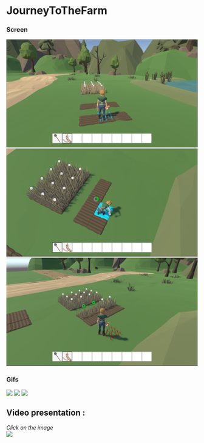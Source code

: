 # JourneyToTheFarm
### Screen
![](Screen/0.png)
![](Screen/1.png)
![](Screen/2.png)

### Gifs
![](Gifs/Plant.gif)
![](Gifs/Harvest.gif)
![](Gifs/Craft.gif)

## Video presentation :
*Click on the image*  
[![](https://img.youtube.com/vi/C5u-9NfnUP4/0.jpg)](https://www.youtube.com/watch?v=C5u-9NfnUP4)
